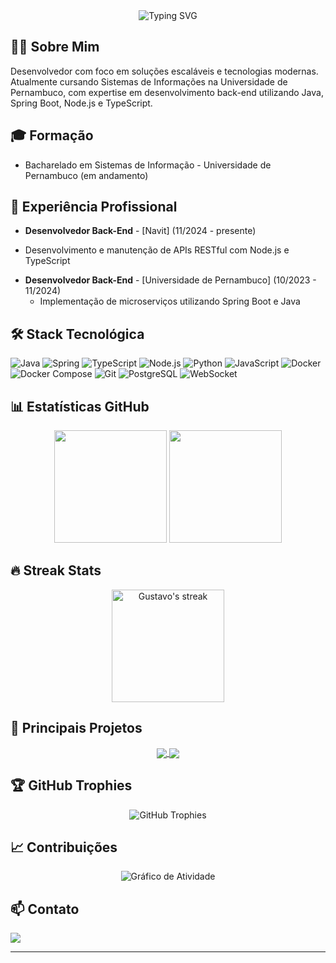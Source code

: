 <!-- Header -->
<div align="center">
  <img src="https://readme-typing-svg.herokuapp.com/?font=Fira+Code&size=30&duration=3000&pause=1000&color=2F81F7&center=true&vCenter=true&width=435&lines=Gustavo+de+Oliveira;Desenvolvedor+Full+Stack" alt="Typing SVG" />
</div>

## 👨‍💻 Sobre Mim

Desenvolvedor com foco em soluções escaláveis e tecnologias modernas. Atualmente cursando Sistemas de Informações na Universidade de Pernambuco, com expertise em desenvolvimento back-end utilizando Java, Spring Boot, Node.js e TypeScript.

## 🎓 Formação

- Bacharelado em Sistemas de Informação - Universidade de Pernambuco (em andamento)

## 💼 Experiência Profissional

<!-- Adicione suas experiências profissionais aqui -->
- **Desenvolvedor Back-End** - [Navit] (11/2024 - presente)
 * Desenvolvimento e manutenção de APIs RESTful com Node.js e TypeScript
- **Desenvolvedor Back-End** - [Universidade de Pernambuco] (10/2023 - 11/2024)
  * Implementação de microserviços utilizando Spring Boot e Java

## 🛠️ Stack Tecnológica

![Java](https://img.shields.io/badge/Java-ED8B00?style=for-the-badge&logo=openjdk&logoColor=white)
![Spring](https://img.shields.io/badge/Spring-6DB33F?style=for-the-badge&logo=spring&logoColor=white)
![TypeScript](https://img.shields.io/badge/TypeScript-007ACC?style=for-the-badge&logo=typescript&logoColor=white)
![Node.js](https://img.shields.io/badge/Node.js-339933?style=for-the-badge&logo=nodedotjs&logoColor=white)
![Python](https://img.shields.io/badge/Python-3776AB?style=for-the-badge&logo=python&logoColor=white)
![JavaScript](https://img.shields.io/badge/JavaScript-F7DF1E?style=for-the-badge&logo=javascript&logoColor=black)
![Docker](https://img.shields.io/badge/Docker-2496ED?style=for-the-badge&logo=docker&logoColor=white)
![Docker Compose](https://img.shields.io/badge/Docker%20Compose-2496ED?style=for-the-badge&logo=docker&logoColor=white)
![Git](https://img.shields.io/badge/Git-F05032?style=for-the-badge&logo=git&logoColor=white)
![PostgreSQL](https://img.shields.io/badge/PostgreSQL-336791?style=for-the-badge&logo=postgresql&logoColor=white)
![WebSocket](https://img.shields.io/badge/WebSocket-4353FF?style=for-the-badge&logo=socket.io&logoColor=white)

## 📊 Estatísticas GitHub

<div align="center">
  <img height="180em" src="https://github-readme-stats.vercel.app/api?username=Gustavoo151&show_icons=true&theme=github_dark&include_all_commits=true&count_private=true"/>
  <img height="180em" src="https://github-readme-stats.vercel.app/api/top-langs/?username=Gustavoo151&layout=compact&langs_count=7&theme=github_dark"/>
</div>

## 🔥 Streak Stats
<div align="center">
  <img height="180em" src="https://github-readme-streak-stats.herokuapp.com/?user=Gustavoo151&theme=github-dark-blue" alt="Gustavo's streak"/>
</div>

## 🚀 Principais Projetos

<div align="center">
  <a href="https://github.com/gustavoo151/Crud-com-Angular-e-Spring-Boot">
    <img align="center" src="https://github-readme-stats.vercel.app/api/pin/?username=Gustavoo151&repo=Crud-com-Angular-e-Spring-Boot&theme=github_dark" />
  </a>
  <a href="https://github.com/gustavoo151/MemoryGame">
    <img align="center" src="https://github-readme-stats.vercel.app/api/pin/?username=Gustavoo151&repo=MemoryGame&theme=github_dark" />
  </a>
</div>

<!-- Você pode adicionar mais projetos destacando as tecnologias utilizadas -->
<!-- Exemplo de descrição mais detalhada de projeto:
### 🔵 [Nome do Projeto](link)
> Breve descrição do projeto e seu propósito.
**Tecnologias:** Node.js, TypeScript, Express, MongoDB
**Destaques:** Implementação de autenticação JWT, arquitetura de microsserviços, etc.
-->

## 🏆 GitHub Trophies
<div align="center">
  <img src="https://github-profile-trophy.vercel.app/?username=Gustavoo151&theme=dark&column=7" alt="GitHub Trophies" />
</div>

## 📈 Contribuições
<div align="center">
  <img src="https://github-readme-activity-graph.vercel.app/graph?username=Gustavoo151&theme=github-dark" alt="Gráfico de Atividade" />
</div>

## 📫 Contato

<div> 
  <a href="https://www.linkedin.com/in/gustavoo151/" target="_blank">
    <img src="https://img.shields.io/badge/-LinkedIn-%230077B5?style=for-the-badge&logo=linkedin&logoColor=white" target="_blank">
  </a>
</div>

---

